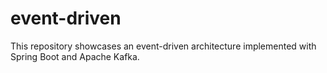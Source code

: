 # event-driven

This repository showcases an event-driven architecture implemented with Spring Boot and Apache Kafka.

